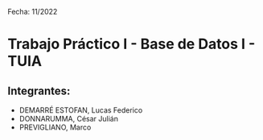 Fecha: 11/2022

# Trabajo Práctico I - Base de Datos I - TUIA
## Integrantes: 

* DEMARRÉ ESTOFAN, Lucas Federico
* DONNARUMMA, César Julián
* PREVIGLIANO, Marco
